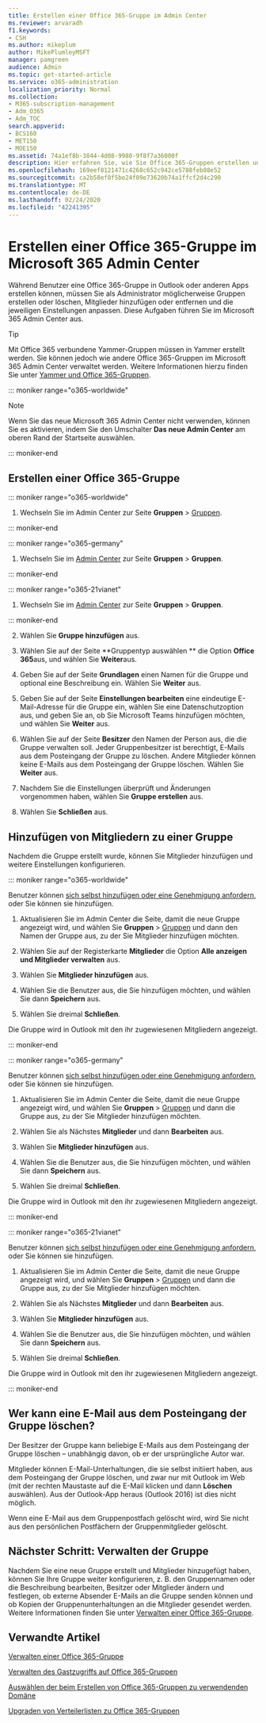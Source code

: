 ```yaml
---
title: Erstellen einer Office 365-Gruppe im Admin Center
ms.reviewer: arvaradh
f1.keywords:
- CSH
ms.author: mikeplum
author: MikePlumleyMSFT
manager: pamgreen
audience: Admin
ms.topic: get-started-article
ms.service: o365-administration
localization_priority: Normal
ms.collection:
- M365-subscription-management
- Adm_O365
- Adm_TOC
search.appverid:
- BCS160
- MET150
- MOE150
ms.assetid: 74a1ef8b-3844-4d08-9980-9f8f7a36000f
description: Hier erfahren Sie, wie Sie Office 365-Gruppen erstellen und löschen, Gruppenmitglieder hinzufügen und entfernen sowie die Funktionsweise der Gruppe anpassen können.
ms.openlocfilehash: 169eef8121471c4268c652c942ce5788feb08e52
ms.sourcegitcommit: ca2b58ef8f5be24f09e73620b74a1ffcf2d4c290
ms.translationtype: MT
ms.contentlocale: de-DE
ms.lasthandoff: 02/24/2020
ms.locfileid: "42241395"
---
```

# <a name="create-an-office-365-group-in-the-microsoft-365-admin-center"></a>Erstellen einer Office 365-Gruppe im Microsoft 365 Admin Center
  
Während Benutzer eine Office 365-Gruppe in Outlook oder anderen Apps erstellen können, müssen Sie als Administrator möglicherweise Gruppen erstellen oder löschen, Mitglieder hinzufügen oder entfernen und die jeweiligen Einstellungen anpassen. Diese Aufgaben führen Sie im Microsoft 365 Admin Center aus. 

> [!TIP]
> Mit Office 365 verbundene Yammer-Gruppen müssen in Yammer erstellt werden. Sie können jedoch wie andere Office 365-Gruppen im Microsoft 365 Admin Center verwaltet werden. Weitere Informationen hierzu finden Sie unter [Yammer und Office 365-Gruppen](https://support.office.com/article/d8c239dc-a48b-47ab-b85e-6b4b8191a869.aspx). 

::: moniker range="o365-worldwide"

> [!NOTE]
> Wenn Sie das neue Microsoft 365 Admin Center nicht verwenden, können Sie es aktivieren, indem Sie den Umschalter **Das neue Admin Center** am oberen Rand der Startseite auswählen.

::: moniker-end

## <a name="create-an-office-365-group"></a>Erstellen einer Office 365-Gruppe

::: moniker range="o365-worldwide"

1. Wechseln Sie im Admin Center zur Seite **Gruppen** \> <a href="https://go.microsoft.com/fwlink/p/?linkid=2052855" target="_blank">Gruppen</a>.

::: moniker-end

::: moniker range="o365-germany"

1. Wechseln Sie im [Admin Center](https://go.microsoft.com/fwlink/p/?linkid=848041) zur Seite **Gruppen** > **Gruppen**. 

::: moniker-end

::: moniker range="o365-21vianet"

1. Wechseln Sie im [Admin Center](https://go.microsoft.com/fwlink/p/?linkid=850627) zur Seite **Gruppen** > **Gruppen**. 

::: moniker-end

2. Wählen Sie **Gruppe hinzufügen** aus.
  
3. Wählen Sie auf der Seite **Gruppentyp auswählen ** die Option **Office 365**aus, und wählen Sie **Weiter**aus.

4. Geben Sie auf der Seite **Grundlagen** einen Namen für die Gruppe und optional eine Beschreibung ein. Wählen Sie **Weiter** aus.
    
5. Geben Sie auf der Seite **Einstellungen bearbeiten** eine eindeutige E-Mail-Adresse für die Gruppe ein, wählen Sie eine Datenschutzoption aus, und geben Sie an, ob Sie Microsoft Teams hinzufügen möchten, und wählen Sie **Weiter** aus.
    
6. Wählen Sie auf der Seite **Besitzer** den Namen der Person aus, die die Gruppe verwalten soll. Jeder Gruppenbesitzer ist berechtigt, E-Mails aus dem Posteingang der Gruppe zu löschen. Andere Mitglieder können keine E-Mails aus dem Posteingang der Gruppe löschen. Wählen Sie **Weiter** aus.
    
7. Nachdem Sie die Einstellungen überprüft und Änderungen vorgenommen haben, wählen Sie **Gruppe erstellen** aus.

8. Wählen Sie **Schließen** aus.
    
## <a name="add-members-to-the-group"></a>Hinzufügen von Mitgliedern zu einer Gruppe

Nachdem die Gruppe erstellt wurde, können Sie Mitglieder hinzufügen und weitere Einstellungen konfigurieren.

::: moniker range="o365-worldwide"
  
Benutzer können [sich selbst hinzufügen oder eine Genehmigung anfordern](https://support.office.com/article/Join-a-group-in-Outlook-2e59e19c-b872-44c8-ae84-0acc4b79c45d), oder Sie können sie hinzufügen.


1. Aktualisieren Sie im Admin Center die Seite, damit die neue Gruppe angezeigt wird, und wählen Sie **Gruppen** \> <a href="https://go.microsoft.com/fwlink/p/?linkid=2052855" target="_blank">Gruppen</a> und dann den Namen der Gruppe aus, zu der Sie Mitglieder hinzufügen möchten.
    
2. Wählen Sie auf der Registerkarte **Mitglieder** die Option **Alle anzeigen und Mitglieder verwalten** aus.

3. Wählen Sie **Mitglieder hinzufügen** aus.
    
4. Wählen Sie die Benutzer aus, die Sie hinzufügen möchten, und wählen Sie dann **Speichern** aus.
    
5. Wählen Sie dreimal **Schließen**. 
    
Die Gruppe wird in Outlook mit den ihr zugewiesenen Mitgliedern angezeigt.

::: moniker-end

::: moniker range="o365-germany"

Benutzer können [sich selbst hinzufügen oder eine Genehmigung anfordern](https://support.office.com/article/Join-a-group-in-Outlook-2e59e19c-b872-44c8-ae84-0acc4b79c45d), oder Sie können sie hinzufügen.

1. Aktualisieren Sie im Admin Center die Seite, damit die neue Gruppe angezeigt wird, und wählen Sie **Gruppen** \> <a href="https://go.microsoft.com/fwlink/p/?linkid=2052855" target="_blank">Gruppen</a> und dann die Gruppe aus, zu der Sie Mitglieder hinzufügen möchten.
    
2. Wählen Sie als Nächstes **Mitglieder** und dann **Bearbeiten** aus.

3. Wählen Sie **Mitglieder hinzufügen** aus.
    
4. Wählen Sie die Benutzer aus, die Sie hinzufügen möchten, und wählen Sie dann **Speichern** aus.
    
5. Wählen Sie dreimal **Schließen**. 
    
Die Gruppe wird in Outlook mit den ihr zugewiesenen Mitgliedern angezeigt.
  
::: moniker-end

::: moniker range="o365-21vianet"

Benutzer können [sich selbst hinzufügen oder eine Genehmigung anfordern](https://support.office.com/article/Join-a-group-in-Outlook-2e59e19c-b872-44c8-ae84-0acc4b79c45d), oder Sie können sie hinzufügen.

1. Aktualisieren Sie im Admin Center die Seite, damit die neue Gruppe angezeigt wird, und wählen Sie **Gruppen** \> <a href="https://go.microsoft.com/fwlink/p/?linkid=2052855" target="_blank">Gruppen</a> und dann die Gruppe aus, zu der Sie Mitglieder hinzufügen möchten.
    
2. Wählen Sie als Nächstes **Mitglieder** und dann **Bearbeiten** aus.

3. Wählen Sie **Mitglieder hinzufügen** aus.
    
4. Wählen Sie die Benutzer aus, die Sie hinzufügen möchten, und wählen Sie dann **Speichern** aus.
    
5. Wählen Sie dreimal **Schließen**. 
    
Die Gruppe wird in Outlook mit den ihr zugewiesenen Mitgliedern angezeigt.
  
::: moniker-end



## <a name="who-can-delete-email-from-the-group-inbox"></a>Wer kann eine E-Mail aus dem Posteingang der Gruppe löschen?

Der Besitzer der Gruppe kann beliebige E-Mails aus dem Posteingang der Gruppe löschen – unabhängig davon, ob er der ursprüngliche Autor war.
  
Mitglieder können E-Mail-Unterhaltungen, die sie selbst initiiert haben, aus dem Posteingang der Gruppe löschen, und zwar nur mit Outlook im Web (mit der rechten Maustaste auf die E-Mail klicken und dann **Löschen** auswählen). Aus der Outlook-App heraus (Outlook 2016) ist dies nicht möglich.
  
Wenn eine E-Mail aus dem Gruppenpostfach gelöscht wird, wird Sie nicht aus den persönlichen Postfächern der Gruppenmitglieder gelöscht.

## <a name="next-step-manage-your-group"></a>Nächster Schritt: Verwalten der Gruppe

Nachdem Sie eine neue Gruppe erstellt und Mitglieder hinzugefügt haben, können Sie Ihre Gruppe weiter konfigurieren, z. B. den Gruppennamen oder die Beschreibung bearbeiten, Besitzer oder Mitglieder ändern und festlegen, ob externe Absender E-Mails an die Gruppe senden können und ob Kopien der Gruppenunterhaltungen an die Mitglieder gesendet werden. Weitere Informationen finden Sie unter [Verwalten einer Office 365-Gruppe](manage-groups.md).

## <a name="related-articles"></a>Verwandte Artikel

[Verwalten einer Office 365-Gruppe](manage-groups.md)

[Verwalten des Gastzugriffs auf Office 365-Gruppen](https://support.office.com/article/7c713d74-a144-4eab-92e7-d50df526ff96.aspx)

[Auswählen der beim Erstellen von Office 365-Gruppen zu verwendenden Domäne](choose-domain-to-create-groups.md)

[Upgraden von Verteilerlisten zu Office 365-Gruppen](../manage/upgrade-distribution-lists.md)


